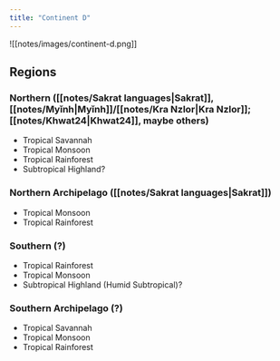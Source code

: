 ```yaml
---
title: "Continent D"
---
```


![[notes/images/continent-d.png]]

## Regions

### Northern ([[notes/Sakrat languages|Sakrat]], [[notes/Myǐnh|Myǐnh]]/[[notes/Kra Nzlor|Kra Nzlor]]; [[notes/Khwat24|Khwat24]], maybe others)

- Tropical Savannah
- Tropical Monsoon
- Tropical Rainforest
- Subtropical Highland?

### Northern Archipelago ([[notes/Sakrat languages|Sakrat]])

- Tropical Monsoon
- Tropical Rainforest

### Southern (?)

- Tropical Rainforest
- Tropical Monsoon
- Subtropical Highland (Humid Subtropical)?

### Southern Archipelago (?)

- Tropical Savannah
- Tropical Monsoon
- Tropical Rainforest
